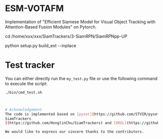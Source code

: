 # ESM-VOTAFM
Implementation of "Efficient Siamese Model for Visual Object Tracking with Attention-Based Fusion Modules" on Pytorch. 


cd /home/xxx/xxx/SiamTrackers/3-SiamRPN/SiamRPNpp-UP 

python setup.py build_ext --inplace

# Test tracker
You can either directly run the `my_test.py` file or use the following command to execute the script:

```bash
./bin/cmd_test.sh



# Acknowledgement
The code is implemented based on [pysot](https://github.com/STVIR/pysot), [Owner avatar
SiamTrackers
](https://github.com/HonglinChu/SiamTrackers) and [DROL](https://github.com/shallowtoil/DROL). 

We would like to express our sincere thanks to the contributors.
